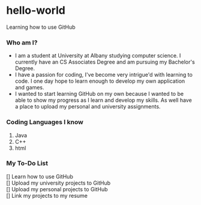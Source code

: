 # hello-world
Learning how to use GitHub

### **Who am I?** #
- I am a student at University at Albany studying computer science. I currently 
have an CS Associates Degree and am pursuing my Bachelor's Degree. 
- I have a passion for coding, I've become very intrigue'd with learning to code. I one day hope to learn enough to develop my own application and games. 
- I wanted to start learning GitHub on my own because I wanted to be able to show my progress as I learn and develop my skills. As well have a place to upload my personal and university assignments.  

### **Coding Languages I know**
1. Java
2. C++
3. html

### **My To-Do List**
[] Learn how to use GitHub <br>
[] Upload my university projects to GitHub <br>
[] Upload my personal projects to GitHub <br>
[] Link my projects to my resume <br>
